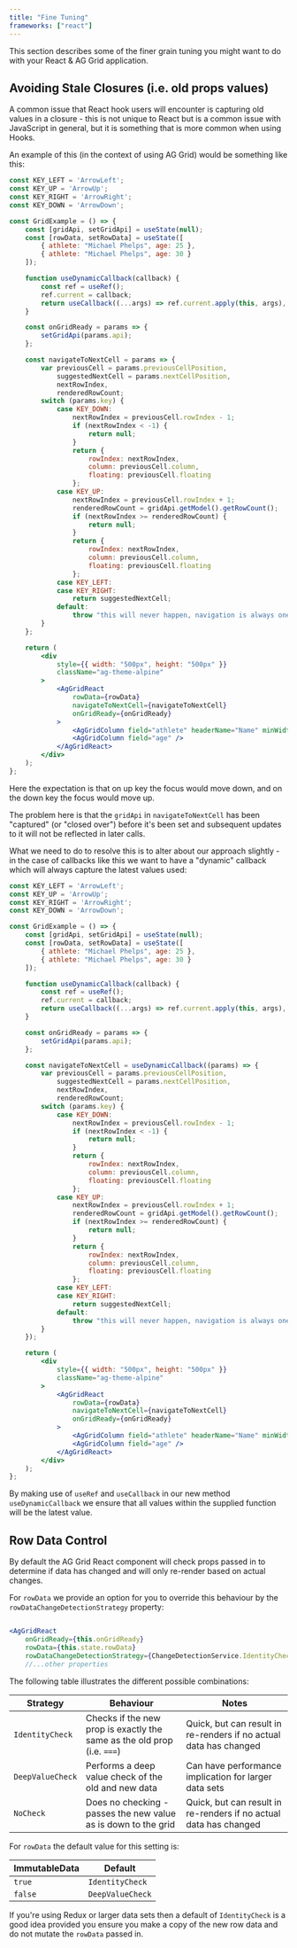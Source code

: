 ```yaml
---
title: "Fine Tuning"
frameworks: ["react"]
---
```


This section describes some of the finer grain tuning you might want to do with your React & AG Grid application.

## Avoiding Stale Closures (i.e. old props values)

A common issue that React hook users will encounter is capturing old values in a closure - this is not unique to React
but is a common issue with JavaScript in general, but it is something that is more common when using Hooks.

An example of this (in the context of using AG Grid) would be something like this:

```jsx
const KEY_LEFT = 'ArrowLeft';
const KEY_UP = 'ArrowUp';
const KEY_RIGHT = 'ArrowRight';
const KEY_DOWN = 'ArrowDown';

const GridExample = () => {
    const [gridApi, setGridApi] = useState(null);
    const [rowData, setRowData] = useState([
        { athlete: "Michael Phelps", age: 25 },
        { athlete: "Michael Phelps", age: 30 }
    ]);

    function useDynamicCallback(callback) {
        const ref = useRef();
        ref.current = callback;
        return useCallback((...args) => ref.current.apply(this, args), []);
    }

    const onGridReady = params => {
        setGridApi(params.api);
    };

    const navigateToNextCell = params => {
        var previousCell = params.previousCellPosition,
            suggestedNextCell = params.nextCellPosition,
            nextRowIndex,
            renderedRowCount;
        switch (params.key) {
            case KEY_DOWN:
                nextRowIndex = previousCell.rowIndex - 1;
                if (nextRowIndex < -1) {
                    return null;
                }
                return {
                    rowIndex: nextRowIndex,
                    column: previousCell.column,
                    floating: previousCell.floating
                };
            case KEY_UP:
                nextRowIndex = previousCell.rowIndex + 1;
                renderedRowCount = gridApi.getModel().getRowCount();
                if (nextRowIndex >= renderedRowCount) {
                    return null;
                }
                return {
                    rowIndex: nextRowIndex,
                    column: previousCell.column,
                    floating: previousCell.floating
                };
            case KEY_LEFT:
            case KEY_RIGHT:
                return suggestedNextCell;
            default:
                throw "this will never happen, navigation is always one of the 4 keys above";
        }
    };

    return (
        <div
            style={{ width: "500px", height: "500px" }}
            className="ag-theme-alpine"
        >
            <AgGridReact
                rowData={rowData}
                navigateToNextCell={navigateToNextCell}
                onGridReady={onGridReady}
            >
                <AgGridColumn field="athlete" headerName="Name" minWidth={170} />
                <AgGridColumn field="age" />
            </AgGridReact>
        </div>
    );
};
```

Here the expectation is that on up key the focus would move down, and on the down key the focus would move up.

The problem here is that the `gridApi` in `navigateToNextCell` has been "captured" (or "closed over") before it's been set
and subsequent updates to it will not be reflected in later calls.

What we need to do to resolve this is to alter about our approach slightly - in the case of callbacks like this we want to have
a "dynamic" callback which will always capture the latest values used:

```jsx
const KEY_LEFT = 'ArrowLeft';
const KEY_UP = 'ArrowUp';
const KEY_RIGHT = 'ArrowRight';
const KEY_DOWN = 'ArrowDown';

const GridExample = () => {
    const [gridApi, setGridApi] = useState(null);
    const [rowData, setRowData] = useState([
        { athlete: "Michael Phelps", age: 25 },
        { athlete: "Michael Phelps", age: 30 }
    ]);

    function useDynamicCallback(callback) {
        const ref = useRef();
        ref.current = callback;
        return useCallback((...args) => ref.current.apply(this, args), []);
    }

    const onGridReady = params => {
        setGridApi(params.api);
    };

    const navigateToNextCell = useDynamicCallback((params) => {
        var previousCell = params.previousCellPosition,
            suggestedNextCell = params.nextCellPosition,
            nextRowIndex,
            renderedRowCount;
        switch (params.key) {
            case KEY_DOWN:
                nextRowIndex = previousCell.rowIndex - 1;
                if (nextRowIndex < -1) {
                    return null;
                }
                return {
                    rowIndex: nextRowIndex,
                    column: previousCell.column,
                    floating: previousCell.floating
                };
            case KEY_UP:
                nextRowIndex = previousCell.rowIndex + 1;
                renderedRowCount = gridApi.getModel().getRowCount();
                if (nextRowIndex >= renderedRowCount) {
                    return null;
                }
                return {
                    rowIndex: nextRowIndex,
                    column: previousCell.column,
                    floating: previousCell.floating
                };
            case KEY_LEFT:
            case KEY_RIGHT:
                return suggestedNextCell;
            default:
                throw "this will never happen, navigation is always one of the 4 keys above";
        }
    });

    return (
        <div
            style={{ width: "500px", height: "500px" }}
            className="ag-theme-alpine"
        >
            <AgGridReact
                rowData={rowData}
                navigateToNextCell={navigateToNextCell}
                onGridReady={onGridReady}
            >
                <AgGridColumn field="athlete" headerName="Name" minWidth={170} />
                <AgGridColumn field="age" />
            </AgGridReact>
        </div>
    );
};
```

By making use of `useRef` and `useCallback` in our new method `useDynamicCallback` we ensure that all values within the
supplied function will be the latest value.

## Row Data Control

By default the AG Grid React component will check props passed in to determine if data has changed 
and will only re-render based on actual changes.

For `rowData` we provide an option for you to override this behaviour by the `rowDataChangeDetectionStrategy` property:

```jsx

<AgGridReact
    onGridReady={this.onGridReady}
    rowData={this.state.rowData}
    rowDataChangeDetectionStrategy={ChangeDetectionService.IdentityCheck}
    //...other properties
```

The following table illustrates the different possible combinations:

| Strategy | Behaviour | Notes |
| -------- | --------- | ----- |
| `IdentityCheck` | Checks if the new prop is exactly the same as the old prop (i.e. `===`) | Quick, but can result in re-renders if no actual data has changed |
| `DeepValueCheck` | Performs a deep value check of the old and new data | Can have performance implication for larger data sets |
| `NoCheck` | Does no checking - passes the new value as is down to the grid | Quick, but can result in re-renders if no actual data has changed |

For `rowData` the default value for this setting is:

| ImmutableData | Default          |
| ------------- | ---------------- |
| `true`        | `IdentityCheck`  |
| `false`       | `DeepValueCheck` |

If you're using Redux or larger data sets then a default of `IdentityCheck` is a good idea 
provided you ensure you make a copy of the new row data and do not mutate the `rowData` passed in.

